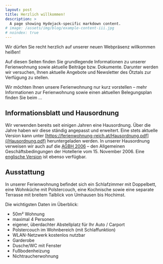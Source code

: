 ```yaml
---
layout: post
title: Herzlich willkommen!
description: >
  A page showing Hydejack-specific markdown content.
# image: /assets/img/blog/example-content-iii.jpg
# noindex: true
---
```


Wir dürfen Sie recht herzlich auf unserer neuen Webpräsenz willkommen heißen!

Auf diesen Seiten finden Sie grundlegende Informationen zu unserer Ferienwohnung
sowie aktuelle Beiträge bzw. Dokumente. Darunter werden wir versuchen,
Ihnen aktuelle Angebote und Newsletter des Ötztals zur Verfügung zu stellen.

Wir möchten Ihnen unsere Ferienwohnung nur kurz vorstellen – mehr Informationen
zur Ferienwohnung sowie einen aktuellen Belegungsplan finden Sie beim ...

## Informationsblatt und Hausordnung

Wir verwenden bereits seit einigen Jahren eine Hausordnung. Über die Jahre haben
wir diese ständig angepasst und erweitert. Eine stets aktuelle Version kann unter
[https://ferienwohnung-reich.at/Hausordnung.pdf](/Hausordnung.pdf)
heruntergeladen werden. In unserer Hausordnung verweisen wir auch auf die
[AGBH 2006](/AGBH_061115.pdf) – den Allgemeinen Geschäftsbedingungen der
Hotellerie vom 15. November 2006. Eine [englische Version](/AGBH_englisch.pdf)
ist ebenso verfügbar.

## Ausstattung

In unserer Ferienwohnung befindet sich ein Schlafzimmer mit Doppelbett, eine
Wohnküche mit Polstercouch, eine Kochnische sowie eine separate Terrasse mit
breitem Talblick von Umhausen bis Hochimst.

Die wichtigsten Daten im Überblick:

- 50m² Wohnung
- maximal 4 Personen
- eigener, überdachter Abstellplatz für Ihr Auto / Carport
- Polstercouch im Wohnbereich (mit Schlaffunktion)
- WLAN-Netzwerk kostenlos nutzbar
- Garderobe
- Dusche/WC mit Fenster
- Fußbodenheizung
- Nichtraucherwohnung
